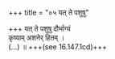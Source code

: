 +++
title = "०५ यत् ते पशुषु"

+++
यत् ते पशुषु दौर्भाग्यं  
कृष्याम् अशनेर् हितम् ।  
(…) ॥ +++(see 16.147.1cd)+++